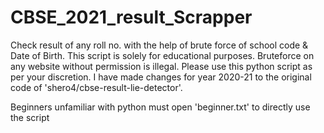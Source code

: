 # CBSE_2021_result_Scrapper
Check result of any roll no. with the help of brute force of school code &amp; Date of Birth.
This script is solely for educational purposes. Bruteforce on any website without permission is illegal.
Please use this python script as per your discretion.
I have made changes for year 2020-21 to the original code of 'shero4/cbse-result-lie-detector'.

Beginners unfamiliar with python must open 'beginner.txt' to directly use the script
